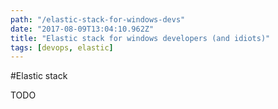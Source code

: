 ```yaml
---
path: "/elastic-stack-for-windows-devs"
date: "2017-08-09T13:04:10.962Z"
title: "Elastic stack for windows developers (and idiots)"
tags: [devops, elastic]
---
```


#Elastic stack

TODO

